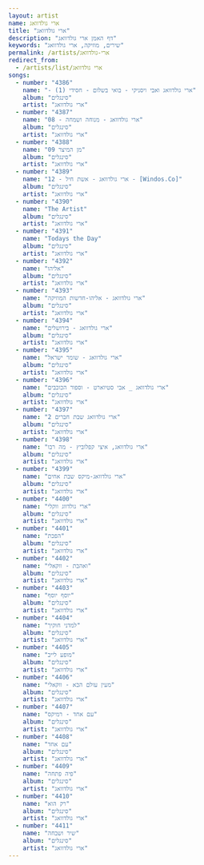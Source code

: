 ```yaml
---
layout: artist
name: ארי גולדוואג
title: "ארי גולדוואג"
description: "דף האמן ארי גולדוואג"
keywords: "שירים, מוזיקה, ארי גולדוואג"
permalink: /artists/ארי-גולדוואג
redirect_from:
  - /artists/list/ארי גולדוואג
songs:
  - number: "4386"
    name: "- ארי גולדוואג ואבי ויסניקי - בואי בשלום - חסידי (1)"
    album: "סינגלים"
    artist: "ארי גולדוואג"
  - number: "4387"
    name: "08 - ארי גולדוואג - מנוחה ושמחה"
    album: "סינגלים"
    artist: "ארי גולדוואג"
  - number: "4388"
    name: "09 מן המיצר"
    album: "סינגלים"
    artist: "ארי גולדוואג"
  - number: "4389"
    name: "12 - ארי גולדוואג - אשת חיל - [Windos.Co]"
    album: "סינגלים"
    artist: "ארי גולדוואג"
  - number: "4390"
    name: "The Artist"
    album: "סינגלים"
    artist: "ארי גולדוואג"
  - number: "4391"
    name: "Todays the Day"
    album: "סינגלים"
    artist: "ארי גולדוואג"
  - number: "4392"
    name: "אליהו"
    album: "סינגלים"
    artist: "ארי גולדוואג"
  - number: "4393"
    name: "ארי גולדוואג - אליהו-חדשות המוזיקה"
    album: "סינגלים"
    artist: "ארי גולדוואג"
  - number: "4394"
    name: "ארי גולדוואג - בירושלים"
    album: "סינגלים"
    artist: "ארי גולדוואג"
  - number: "4395"
    name: "ארי גולדוואג - שומר ישראל"
    album: "סינגלים"
    artist: "ארי גולדוואג"
  - number: "4396"
    name: "ארי גולדוואג _ אבי סטיוארט - וספור הכוכבים"
    album: "סינגלים"
    artist: "ארי גולדוואג"
  - number: "4397"
    name: "ארי גולדוואג שבת חברים 2"
    album: "סינגלים"
    artist: "ארי גולדוואג"
  - number: "4398"
    name: "ארי גולדוואג, איצי קפלוביץ - מה רבו"
    album: "סינגלים"
    artist: "ארי גולדוואג"
  - number: "4399"
    name: "ארי גולדוואג-מיקס שבת אחים"
    album: "סינגלים"
    artist: "ארי גולדוואג"
  - number: "4400"
    name: "ארי גולדווג ווקלי"
    album: "סינגלים"
    artist: "ארי גולדוואג"
  - number: "4401"
    name: "הפכת"
    album: "סינגלים"
    artist: "ארי גולדוואג"
  - number: "4402"
    name: "ואהבת - ווקאלי"
    album: "סינגלים"
    artist: "ארי גולדוואג"
  - number: "4403"
    name: "יוסף יוסף"
    album: "סינגלים"
    artist: "ארי גולדוואג"
  - number: "4404"
    name: "למדני חוקיך"
    album: "סינגלים"
    artist: "ארי גולדוואג"
  - number: "4405"
    name: "מופע לייב"
    album: "סינגלים"
    artist: "ארי גולדוואג"
  - number: "4406"
    name: "מעין עולם הבא - ווקאלי"
    album: "סינגלים"
    artist: "ארי גולדוואג"
  - number: "4407"
    name: "עם אחד - רמיקס"
    album: "סינגלים"
    artist: "ארי גולדוואג"
  - number: "4408"
    name: "עם אחד"
    album: "סינגלים"
    artist: "ארי גולדוואג"
  - number: "4409"
    name: "פיה פתחה"
    album: "סינגלים"
    artist: "ארי גולדוואג"
  - number: "4410"
    name: "רק הוא"
    album: "סינגלים"
    artist: "ארי גולדוואג"
  - number: "4411"
    name: "שיר ושבחה"
    album: "סינגלים"
    artist: "ארי גולדוואג"
---
```

